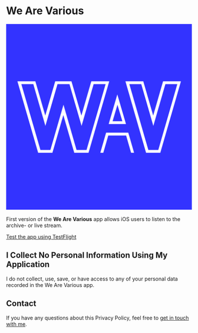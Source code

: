 # We Are Various

![App Icon](WAV/Assets.xcassets/AppIcon.appiconset/Icon.png)

First version of the **We&nbsp;Are&nbsp;Various** app allows iOS users to listen to the archive- or live stream.

<a href="https://apps.apple.com/be/app/testflight/id899247664">Test the app using TestFlight</a>

<h2><a name="privacy">I Collect No Personal Information Using My Application</a></h2>

I do not collect, use, save, or have access to any of your personal data recorded in the We Are Various app.

<h2>Contact</h2>

If you have any questions about this Privacy Policy, feel free to <a href="mailto:thomas.decrick@icloud.com">get in touch with me</a>.
